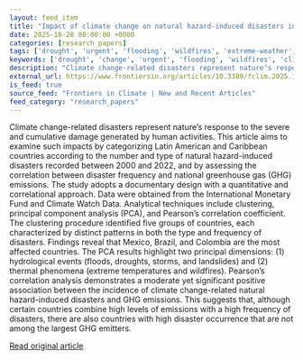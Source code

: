 ```yaml
---
layout: feed_item
title: "Impact of climate change on natural hazard-induced disasters in Latin America and the Caribbean"
date: 2025-10-28 00:00:00 +0000
categories: [research_papers]
tags: ['drought', 'urgent', 'flooding', 'wildfires', 'extreme-weather', 'water-crisis']
keywords: ['drought', 'change', 'urgent', 'flooding', 'wildfires', 'climate', 'extreme-weather', 'impact']
description: "Climate change-related disasters represent nature’s response to the severe and cumulative damage generated by human activities"
external_url: https://www.frontiersin.org/articles/10.3389/fclim.2025.1644772
is_feed: true
source_feed: "Frontiers in Climate | New and Recent Articles"
feed_category: "research_papers"
---
```


Climate change-related disasters represent nature’s response to the severe and cumulative damage generated by human activities. This article aims to examine such impacts by categorizing Latin American and Caribbean countries according to the number and type of natural hazard-induced disasters recorded between 2000 and 2022, and by assessing the correlation between disaster frequency and national greenhouse gas (GHG) emissions. The study adopts a documentary design with a quantitative and correlational approach. Data were obtained from the International Monetary Fund and Climate Watch Data. Analytical techniques include clustering, principal component analysis (PCA), and Pearson’s correlation coefficient. The clustering procedure identified five groups of countries, each characterized by distinct patterns in both the type and frequency of disasters. Findings reveal that Mexico, Brazil, and Colombia are the most affected countries. The PCA results highlight two principal dimensions: (1) hydrological events (floods, droughts, storms, and landslides) and (2) thermal phenomena (extreme temperatures and wildfires). Pearson’s correlation analysis demonstrates a moderate yet significant positive association between the incidence of climate change-related natural hazard-induced disasters and GHG emissions. This suggests that, although certain countries combine high levels of emissions with a high frequency of disasters, there are also countries with high disaster occurrence that are not among the largest GHG emitters.

[Read original article](https://www.frontiersin.org/articles/10.3389/fclim.2025.1644772)
